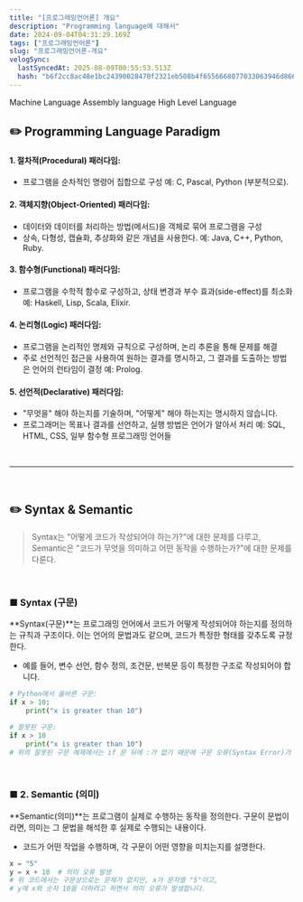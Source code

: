 ```yaml
---
title: "[프로그래밍언어론] 개요"
description: "Programming language에 대해서"
date: 2024-09-04T04:31:29.169Z
tags: ["프로그래밍언어론"]
slug: "프로그래밍언어론-개요"
velogSync:
  lastSyncedAt: 2025-08-09T00:55:53.513Z
  hash: "b6f2cc8ac48e1bc24390028470f2321eb508b4f6556668077033063946d866b6"
---
```


Machine Language
Assembly language
High Level Language

## ✏️ Programming Language Paradigm

#### 1. 절차적(Procedural) 패러다임:

- 프로그램을 순차적인 명령어 집합으로 구성
예: C, Pascal, Python (부분적으로).

#### 2. 객체지향(Object-Oriented) 패러다임:

- 데이터와 데이터를 처리하는 방법(메서드)을 객체로 묶어 프로그램을 구성
- 상속, 다형성, 캡슐화, 추상화와 같은 개념을 사용한다.
예: Java, C++, Python, Ruby.

#### 3. 함수형(Functional) 패러다임:

- 프로그램을 수학적 함수로 구성하고, 상태 변경과 부수 효과(side-effect)를 최소화
예: Haskell, Lisp, Scala, Elixir.

#### 4. 논리형(Logic) 패러다임:

- 프로그램을 논리적인 명제와 규칙으로 구성하며, 논리 추론을 통해 문제를 해결
- 주로 선언적인 접근을 사용하여 원하는 결과를 명시하고, 그 결과를 도출하는 방법은 언어의 런타임이 결정
예: Prolog.

#### 5. 선언적(Declarative) 패러다임:

- "무엇을" 해야 하는지를 기술하며, "어떻게" 해야 하는지는 명시하지 않습니다.
- 프로그래머는 목표나 결과를 선언하고, 실행 방법은 언어가 알아서 처리
예: SQL, HTML, CSS, 일부 함수형 프로그래밍 언어들

<br>

---

<br>

## ✏️ Syntax & Semantic 
>Syntax는 "어떻게 코드가 작성되어야 하는가?"에 대한 문제를 다루고, Semantic은 "코드가 무엇을 의미하고 어떤 동작을 수행하는가?"에 대한 문제를 다룬다.

<br>

### ■ Syntax (구문)
**Syntax(구문)**는 프로그래밍 언어에서 코드가 어떻게 작성되어야 하는지를 정의하는 규칙과 구조이다. 
이는 언어의 문법과도 같으며, 코드가 특정한 형태를 갖추도록 규정한다.

- 예를 들어, 변수 선언, 함수 정의, 조건문, 반복문 등이 특정한 구조로 작성되어야 합니다.

```python
# Python에서 올바른 구문:
if x > 10:
    print("x is greater than 10")

# 잘못된 구문:
if x > 10
    print("x is greater than 10")
# 위의 잘못된 구문 예제에서는 if 문 뒤에 :가 없기 때문에 구문 오류(Syntax Error)가 발생합니다. 이 오류는 Python이 요구하는 구문 규칙을 따르지 않았기 때문에 발생합니다.
```

<br>

### ■ 2. Semantic (의미)

**Semantic(의미)**는 프로그램이 실제로 수행하는 동작을 정의한다. 구문이 문법이라면, 의미는 그 문법을 해석한 후 실제로 수행되는 내용이다.

- 코드가 어떤 작업을 수행하며, 각 구문이 어떤 영향을 미치는지를 설명한다.

```python
x = "5"
y = x + 10  # 의미 오류 발생
# 위 코드에서는 구문상으로는 문제가 없지만, x가 문자열 "5"이고,
# y에 x와 숫자 10을 더하려고 하면서 의미 오류가 발생합니다.
```


